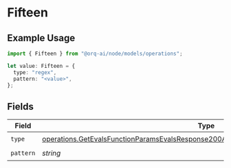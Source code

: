 # Fifteen

## Example Usage

```typescript
import { Fifteen } from "@orq-ai/node/models/operations";

let value: Fifteen = {
  type: "regex",
  pattern: "<value>",
};
```

## Fields

| Field                                                                                                                                                                                              | Type                                                                                                                                                                                               | Required                                                                                                                                                                                           | Description                                                                                                                                                                                        |
| -------------------------------------------------------------------------------------------------------------------------------------------------------------------------------------------------- | -------------------------------------------------------------------------------------------------------------------------------------------------------------------------------------------------- | -------------------------------------------------------------------------------------------------------------------------------------------------------------------------------------------------- | -------------------------------------------------------------------------------------------------------------------------------------------------------------------------------------------------- |
| `type`                                                                                                                                                                                             | [operations.GetEvalsFunctionParamsEvalsResponse200ApplicationJSONResponseBodyData515Type](../../models/operations/getevalsfunctionparamsevalsresponse200applicationjsonresponsebodydata515type.md) | :heavy_check_mark:                                                                                                                                                                                 | N/A                                                                                                                                                                                                |
| `pattern`                                                                                                                                                                                          | *string*                                                                                                                                                                                           | :heavy_check_mark:                                                                                                                                                                                 | N/A                                                                                                                                                                                                |